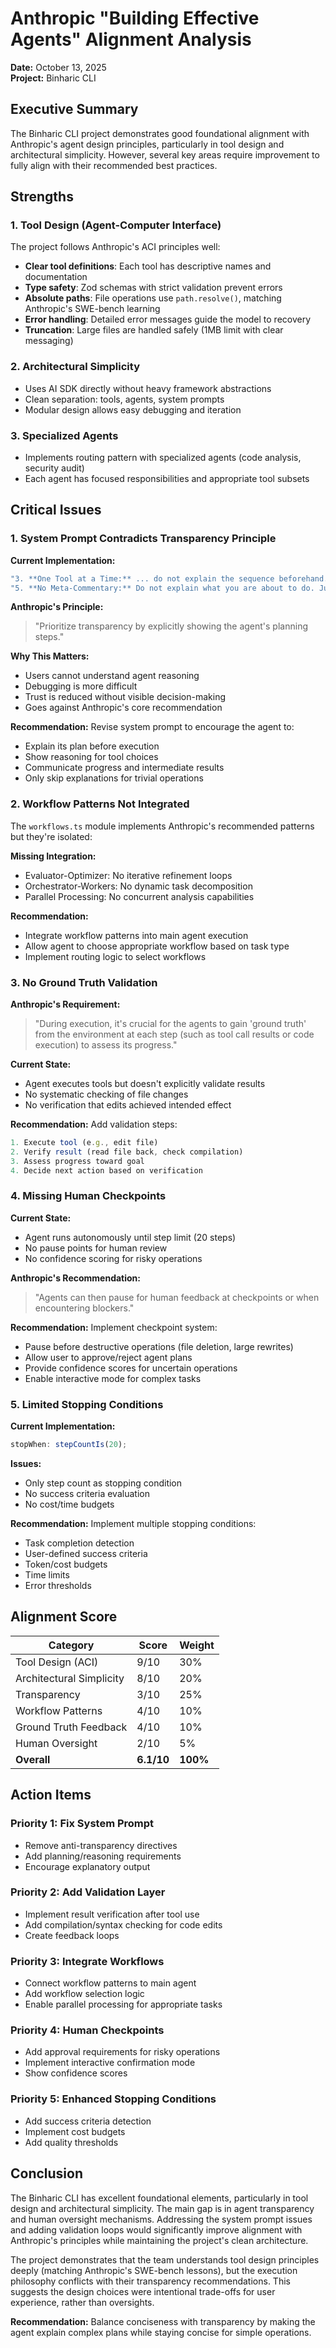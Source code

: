 # Anthropic "Building Effective Agents" Alignment Analysis

**Date:** October 13, 2025  
**Project:** Binharic CLI

## Executive Summary

The Binharic CLI project demonstrates good foundational alignment with Anthropic's agent design principles, particularly in tool design and architectural simplicity. However, several key areas require improvement to fully align with their recommended best practices.

## Strengths

### 1. Tool Design (Agent-Computer Interface)

The project follows Anthropic's ACI principles well:

- **Clear tool definitions**: Each tool has descriptive names and documentation
- **Type safety**: Zod schemas with strict validation prevent errors
- **Absolute paths**: File operations use `path.resolve()`, matching Anthropic's SWE-bench learning
- **Error handling**: Detailed error messages guide the model to recovery
- **Truncation**: Large files are handled safely (1MB limit with clear messaging)

### 2. Architectural Simplicity

- Uses AI SDK directly without heavy framework abstractions
- Clean separation: tools, agents, system prompts
- Modular design allows easy debugging and iteration

### 3. Specialized Agents

- Implements routing pattern with specialized agents (code analysis, security audit)
- Each agent has focused responsibilities and appropriate tool subsets

## Critical Issues

### 1. System Prompt Contradicts Transparency Principle

**Current Implementation:**

```typescript
"3. **One Tool at a Time:** ... do not explain the sequence beforehand.";
"5. **No Meta-Commentary:** Do not explain what you are about to do. Just do it.";
```

**Anthropic's Principle:**

> "Prioritize transparency by explicitly showing the agent's planning steps."

**Why This Matters:**

- Users cannot understand agent reasoning
- Debugging is more difficult
- Trust is reduced without visible decision-making
- Goes against Anthropic's core recommendation

**Recommendation:**
Revise system prompt to encourage the agent to:

- Explain its plan before execution
- Show reasoning for tool choices
- Communicate progress and intermediate results
- Only skip explanations for trivial operations

### 2. Workflow Patterns Not Integrated

The `workflows.ts` module implements Anthropic's recommended patterns but they're isolated:

**Missing Integration:**

- Evaluator-Optimizer: No iterative refinement loops
- Orchestrator-Workers: No dynamic task decomposition
- Parallel Processing: No concurrent analysis capabilities

**Recommendation:**

- Integrate workflow patterns into main agent execution
- Allow agent to choose appropriate workflow based on task type
- Implement routing logic to select workflows

### 3. No Ground Truth Validation

**Anthropic's Requirement:**

> "During execution, it's crucial for the agents to gain 'ground truth' from the environment at each step (such as tool call results or code execution) to assess its progress."

**Current State:**

- Agent executes tools but doesn't explicitly validate results
- No systematic checking of file changes
- No verification that edits achieved intended effect

**Recommendation:**
Add validation steps:

```typescript
1. Execute tool (e.g., edit file)
2. Verify result (read file back, check compilation)
3. Assess progress toward goal
4. Decide next action based on verification
```

### 4. Missing Human Checkpoints

**Current State:**

- Agent runs autonomously until step limit (20 steps)
- No pause points for human review
- No confidence scoring for risky operations

**Anthropic's Recommendation:**

> "Agents can then pause for human feedback at checkpoints or when encountering blockers."

**Recommendation:**
Implement checkpoint system:

- Pause before destructive operations (file deletion, large rewrites)
- Allow user to approve/reject agent plans
- Provide confidence scores for uncertain operations
- Enable interactive mode for complex tasks

### 5. Limited Stopping Conditions

**Current Implementation:**

```typescript
stopWhen: stepCountIs(20);
```

**Issues:**

- Only step count as stopping condition
- No success criteria evaluation
- No cost/time budgets

**Recommendation:**
Implement multiple stopping conditions:

- Task completion detection
- User-defined success criteria
- Token/cost budgets
- Time limits
- Error thresholds

## Alignment Score

| Category                 | Score      | Weight   |
| ------------------------ | ---------- | -------- |
| Tool Design (ACI)        | 9/10       | 30%      |
| Architectural Simplicity | 8/10       | 20%      |
| Transparency             | 3/10       | 25%      |
| Workflow Patterns        | 4/10       | 10%      |
| Ground Truth Feedback    | 4/10       | 10%      |
| Human Oversight          | 2/10       | 5%       |
| **Overall**              | **6.1/10** | **100%** |

## Action Items

### Priority 1: Fix System Prompt

- Remove anti-transparency directives
- Add planning/reasoning requirements
- Encourage explanatory output

### Priority 2: Add Validation Layer

- Implement result verification after tool use
- Add compilation/syntax checking for code edits
- Create feedback loops

### Priority 3: Integrate Workflows

- Connect workflow patterns to main agent
- Add workflow selection logic
- Enable parallel processing for appropriate tasks

### Priority 4: Human Checkpoints

- Add approval requirements for risky operations
- Implement interactive confirmation mode
- Show confidence scores

### Priority 5: Enhanced Stopping Conditions

- Add success criteria detection
- Implement cost budgets
- Add quality thresholds

## Conclusion

The Binharic CLI has excellent foundational elements, particularly in tool design and architectural simplicity. The main gap is in agent transparency and human oversight mechanisms. Addressing the system prompt issues and adding validation loops would significantly improve alignment with Anthropic's principles while maintaining the project's clean architecture.

The project demonstrates that the team understands tool design principles deeply (matching Anthropic's SWE-bench lessons), but the execution philosophy conflicts with their transparency recommendations. This suggests the design choices were intentional trade-offs for user experience, rather than oversights.

**Recommendation:** Balance conciseness with transparency by making the agent explain complex plans while staying concise for simple operations.
